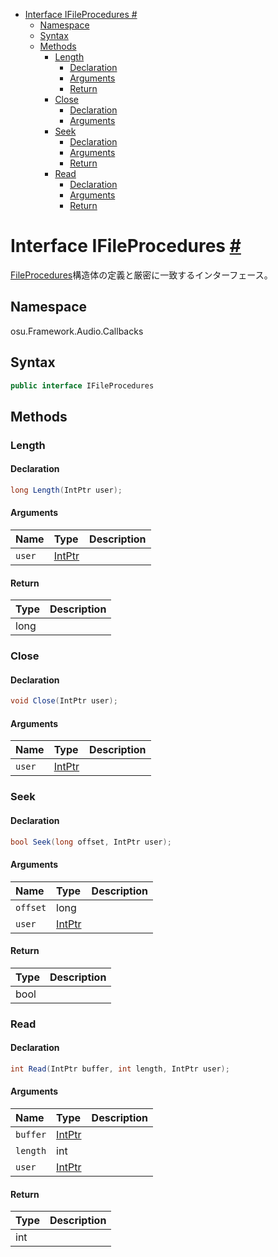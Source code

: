 - [Interface IFileProcedures #](#interface-ifileprocedures-)
  - [Namespace](#namespace)
  - [Syntax](#syntax)
  - [Methods](#methods)
    - [Length](#length)
      - [Declaration](#declaration)
      - [Arguments](#arguments)
      - [Return](#return)
    - [Close](#close)
      - [Declaration](#declaration-1)
      - [Arguments](#arguments-1)
    - [Seek](#seek)
      - [Declaration](#declaration-2)
      - [Arguments](#arguments-2)
      - [Return](#return-1)
    - [Read](#read)
      - [Declaration](#declaration-3)
      - [Arguments](#arguments-3)
      - [Return](#return-2)



# Interface IFileProcedures [#](https://github.com/ppy/osu-framework/blob/master/osu.Framework/Audio/Callbacks/IFileProcedures.cs#L12)
[FileProcedures]()構造体の定義と厳密に一致するインターフェース。


## Namespace
osu.Framework.Audio.Callbacks


## Syntax
```csharp
public interface IFileProcedures
```


## Methods

### Length
#### Declaration
```csharp
long Length(IntPtr user);
```
#### Arguments
|Name|Type|Description|
|:-|:-|:-|
|`user`|[IntPtr]()||
#### Return
|Type|Description|
|:-|:-|
|long||

### Close
#### Declaration
```csharp
void Close(IntPtr user);
```
#### Arguments
|Name|Type|Description|
|:-|:-|:-|
|`user`|[IntPtr]()||

### Seek
#### Declaration
```csharp
bool Seek(long offset, IntPtr user);
```
#### Arguments
|Name|Type|Description|
|:-|:-|:-|
|`offset`|long||
|`user`|[IntPtr]()||
#### Return
|Type|Description|
|:-|:-|
|bool||

### Read
#### Declaration
```csharp
int Read(IntPtr buffer, int length, IntPtr user);
```
#### Arguments
|Name|Type|Description|
|:-|:-|:-|
|`buffer`|[IntPtr]()||
|`length`|int||
|`user`|[IntPtr]()||
#### Return
|Type|Description|
|:-|:-|
|int||